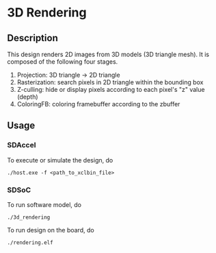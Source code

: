 # 3D Rendering

## Description
This design renders 2D images from 3D models (3D triangle mesh). It is composed of the following four stages.
1. Projection: 3D triangle -> 2D triangle
2. Rasterization: search pixels in 2D triangle within the bounding box
3. Z-culling: hide or display pixels according to each pixel's "z" value (depth)
4. ColoringFB: coloring framebuffer according to the zbuffer

## Usage
### SDAccel
To execute or simulate the design, do

`./host.exe -f <path_to_xclbin_file>`

### SDSoC
To run software model, do

`./3d_rendering`

To run design on the board, do

`./rendering.elf`

